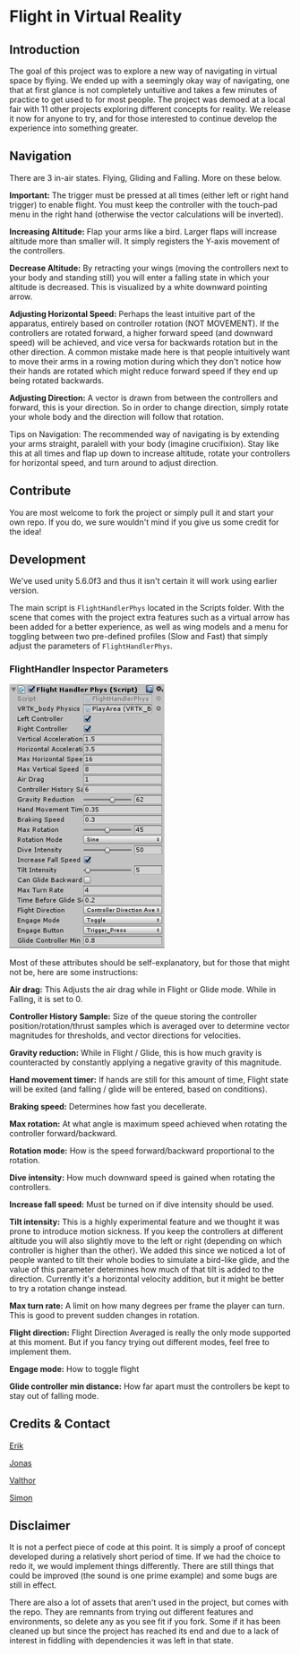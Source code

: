# Flight in Virtual Reality

## Introduction
The goal of this project was to explore a new way of navigating in virtual space by flying. We ended up with a seemingly okay way of navigating, one that at first glance is not completely untuitive and takes a few minutes of practice to get used to for most people. The project was demoed at a local fair with 11 other projects exploring different concepts for reality.
We release it now for anyone to try, and for those interested to continue develop the experience into something greater.

## Navigation
There are 3 in-air states. Flying, Gliding and Falling. More on these below.



**Important:** The trigger must be pressed at all times (either left or right hand trigger) to enable flight.
You must keep the controller with the touch-pad menu in the right hand (otherwise the vector calculations will be inverted).


**Increasing Altitude:**
Flap your arms like a bird. Larger flaps will increase altitude more than smaller will.
It simply registers the Y-axis movement of the controllers.

**Decrease Altitude:**
By retracting your wings (moving the controllers next to your body and standing still) you will enter a falling state in which your altitude is decreased. This is visualized by a white downward pointing arrow.

**Adjusting Horizontal Speed:**
Perhaps the least intuitive part of the apparatus, entirely based on controller rotation (NOT MOVEMENT). If the controllers are rotated forward, a higher forward speed (and downward speed) will be achieved, and vice versa for backwards rotation but in the other direction.
A common mistake made here is that people intuitively want to move their arms in a rowing motion during which they don't notice how their hands are rotated which might reduce forward speed if they end up being rotated backwards.

**Adjusting Direction:**
A vector is drawn from between the controllers and forward, this is your direction. So in order to change direction, simply rotate your whole body and the direction will follow that rotation.

Tips on Navigation: 
The recommended way of navigating is by extending your arms straight, paralell with your body (imagine crucifixion). Stay like this at all times and flap up down to increase altitude, rotate your controllers for horizontal speed, and turn around to adjust direction.

## Contribute

You are most welcome to fork the project or simply pull it and start your own repo. If you do, we sure wouldn't mind if you give us some credit for the idea!

## Development 

We've used unity 5.6.0f3 and thus it isn't certain it will work using earlier version. 

The main script is `FlightHandlerPhys` located in the Scripts folder. With the scene that comes with the project extra features such as a virtual arrow has been added for a better experience, as well as wing models and a menu for toggling between two pre-defined profiles (Slow and Fast) that simply adjust the parameters of `FlightHandlerPhys`.

### FlightHandler Inspector Parameters

![Image of Inspector](https://github.com/JonasDe/flight/blob/master/images/FlightHandlerInspector.png)

Most of these attributes should be self-explanatory, but for those that might not be, here are some instructions:

**Air drag:**
This Adjusts the air drag while in Flight or Glide mode. While in Falling, it is set to 0.

**Controller History Sample:** 
Size of the queue storing the controller position/rotation/thrust samples which is averaged over to determine vector magnitudes for thresholds, and vector directions for velocities.

**Gravity reduction:**
While in Flight / Glide, this is how much gravity is counteracted by constantly applying a negative gravity of this magnitude.

**Hand movement timer:**
If hands are still for this amount of time, Flight state will be exited (and falling / glide will be entered, based on conditions).

**Braking speed:**
Determines how fast you decellerate.

**Max rotation:**
At what angle is maximum speed achieved when rotating the controller forward/backward.

**Rotation mode:**
How is the speed forward/backward proportional to the rotation.

**Dive intensity:**
How much downward speed is gained when rotating the controllers.

**Increase fall speed:**
Must be turned on if dive intensity should be used.

**Tilt intensity:**
This is a highly experimental feature and we thought it was prone to introduce motion sickness. If you keep the controllers at different altitude you will also slightly move to the left or right (depending on which controller is higher than the other). We added this since we noticed a lot of people wanted to tilt their whole bodies to simulate a bird-like glide, and the value of this parameter determines how much of that tilt is added to the direction.
Currently it's a horizontal velocity addition, but it might be better to try a rotation change instead. 


**Max turn rate:**
A limit on how many degrees per frame the player can turn. This is good to prevent sudden changes in rotation.

**Flight direction:**
Flight Direction Averaged is really the only mode supported at this moment. But if you fancy trying out different modes, feel free to implement them.

**Engage mode:**
How to toggle flight

**Glide controller min distance:**
How far apart must the controllers be kept to stay out of falling mode.

## Credits & Contact

[Erik](https://github.com/erikbjare)

[Jonas](http://www.github.com/JonasDe)

[Valthor](https://github.com/vlthr)

[Simon](https://github.com/essenji)

## Disclaimer

It is not a perfect piece of code at this point. It is simply a proof of concept developed during a relatively short period of time. If we had the choice to redo it, we would implement things differently. There are still things that could be improved (the sound is one prime example) and some bugs are still in effect.

There are also a lot of assets that aren't used in the project, but comes with the repo. They are remnants from trying out different features and environments, so delete any as you see fit if you fork. Some if it has been cleaned up but since the project has reached its end and due to a lack of interest in fiddling with dependencies it was left in that state.


